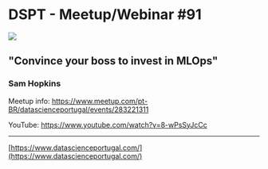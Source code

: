 # DSPT - Meetup/Webinar #91

![](https://secure.meetupstatic.com/photos/event/d/5/8/7/clean_501354663.jpeg)

## "Convince your boss to invest in MLOps"
###  Sam Hopkins

Meetup info: https://www.meetup.com/pt-BR/datascienceportugal/events/283221311

YouTube: https://www.youtube.com/watch?v=8-wPsSyJcCc

---
[https://www.datascienceportugal.com/](https://www.datascienceportugal.com/)